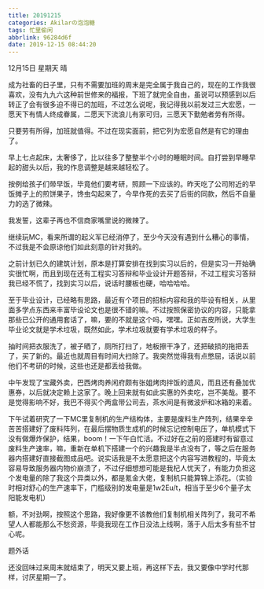 ```yaml
---
title: 20191215
categories: Akilarの泡泡糖
tags: 忙里偷闲
abbrlink: 96284d6f
date: 2019-12-15 08:44:20
---
```

12月15日 星期天 晴

成为社畜的日子里，只有不需要加班的周末是完全属于我自己的，现在的工作我很喜欢，没有九九六这种前世修来的福报，下班了就完全自由，虽说可以预感到以后转正了会有很多迫不得已的加班，不过怎么说呢，我记得我以前发过三大宏愿，一愿天下有情人终成眷属，二愿天下流浪儿有家可归，三愿天下勤勉者劳有所得。

只要劳有所得，加班就值得。不过在现实面前，把它列为宏愿自然是有它的理由了。

早上七点起床，太奢侈了，比以往多了整整半个小时的睡眠时间。自打尝到早睡早起的甜头以后，我的作息调整是越来越轻松了。

按例给孩子们带早饭，毕竟他们要考研，照顾一下应该的。昨天吃了公司附近的早饭摊子上的煎饼果子，馋虫勾起来了，今早作死的去买了后街的同款，然后不自量力的选了微辣。

我发誓，这辈子再也不信商家嘴里说的微辣了。

继续玩MC，看来所谓的起义军已经消停了，至少今天没有遇到什么糟心的事情，不过我是不会原谅他们如此刻意的针对我的。

之前计划已久的建筑计划，原本是打算安排在找到实习以后的，但是实习一开始确实很忙啊，而且到现在还有工程实习答辩和毕业设计开题答辩，不过工程实习答辩我已经不慌了，找到实习以后，说话时腰板也硬，哈哈哈哈。

至于毕业设计，已经略有思路，最近有个项目的招标内容和我的毕设有相关，从里面多学点东西来丰富毕设论文也是很不错的嘛。不过按照保密协议的内容，只能拿那些已公开的通用套话了，嘛，要的不就是这个吗，嘿嘿。正如吉皮所说，大学生毕业论文就是学术垃圾，既然如此，学术垃圾就要有学术垃圾的样子。

抽时间把衣服洗了，被子晒了，厕所打扫了，地板擦干净了，还把破损的拖把丢了，买了新的。最近也就周目有时间大扫除了。我突然觉得我有点憋屈，话说以前他们不考研的时候，这些也还是都丢给我做。

中午发现了宝藏外卖，巴西烤肉养闲府颇有张姐烤肉拌饭的遗风，而且还有叠加优惠券，以后就决定赖上这家了。晚上回来就有如此实惠的外卖吃，岂不美哉。要不是觉得影响不好，我巴不得买个两盒带公司去，茶水间是有微波炉和冰箱的来着。

下午试着研究了一下MC里复制机的生产结构体，主要是废料生产阵列，结果辛辛苦苦搭建好了废料阵列，在最后摆物质生成机的时候忘记控制电压了，单机模式下没有做爆炸保护，结果，boom！一下午白忙活。不过好在之前的搭建时有留意过废料生产速率，嘛，重新在单机下搭建一个的兴趣我是半点没有了，等之后在服务器内搭建好直接截图成品吧。说实话我是不太愿意把这个内容写进教程的，毕竟太容易导致服务器内物价崩溃了，不过仔细想想可能是我杞人忧天了，有能力负担这个发电量的除了我这个异类以外，都是氪金大佬，复制机只能算锦上添花。（实验时相对舒心的生产速率下，门槛级别的发电量是1w2Eu/t，相当于至少6个量子太阳能发电机）

额，不对劲啊，按照这个思路，我好像更不该教他们复制机相关阵列了，我可不希望人人都能那么不愁资源，毕竟我现在工作日没法上线啊，落于人后太多有些不甘心呢。

题外话

还没回味过来周末就结束了，明天又要上班，再这样下去，我又要像中学时代那样，讨厌星期一了。

